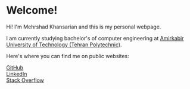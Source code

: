 # Welcome!
Hi! I'm Mehrshad Khansarian and this is my personal webpage.

I am currently studying bachelor's of computer engineering at [Amirkabir University of Technology (Tehran Polytechnic)](https://ce.aut.ac.ir).

Here's where you can find me on public websites:  

[GitHub](https://github.com/mehrshad-kh)  
[LinkedIn](https://www.linkedin.com/in/mehrshadkh/)  
[Stack Overflow](https://stackoverflow.com/users/12660318/mehrshad-khansarian)

